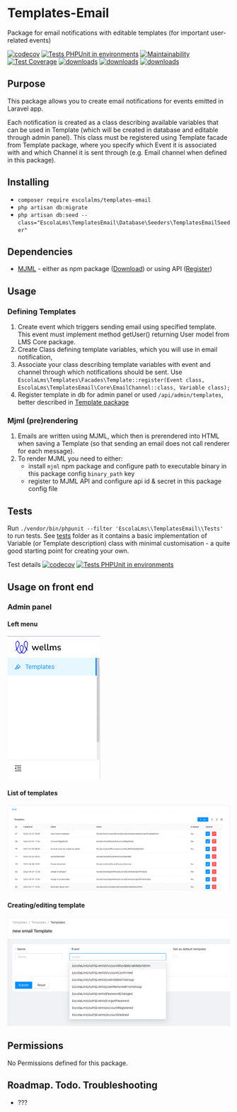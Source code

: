 # Templates-Email

Package for email notifications with editable templates (for important user-related events)

[![codecov](https://codecov.io/gh/EscolaLMS/Templates-Email/branch/main/graph/badge.svg?token=O91FHNKI6R)](https://codecov.io/gh/EscolaLMS/Templates-Email)
[![Tests PHPUnit in environments](https://github.com/EscolaLMS/Templates-Email/actions/workflows/test.yml/badge.svg)](https://github.com/EscolaLMS/Templates-Email/actions/workflows/test.yml)
[![Maintainability](https://api.codeclimate.com/v1/badges/7d61484f7610611183ff/maintainability)](https://codeclimate.com/github/EscolaLMS/Templates-Email/maintainability)
[![Test Coverage](https://api.codeclimate.com/v1/badges/7d61484f7610611183ff/test_coverage)](https://codeclimate.com/github/EscolaLMS/Templates-Email/test_coverage)
[![downloads](https://img.shields.io/packagist/dt/escolalms/templates-email)](https://packagist.org/packages/escolalms/templates-email)
[![downloads](https://img.shields.io/packagist/v/escolalms/templates-email)](https://packagist.org/packages/escolalms/templates-email)
[![downloads](https://img.shields.io/packagist/l/escolalms/templates-email)](https://packagist.org/packages/escolalms/templates-email)

## Purpose

This package allows you to create email notifications for events emitted in Laravel app.

Each notification is created as a class describing available variables that can be used in Template (which will be created in database and editable through admin panel). This class must be registered using Template facade from Template package, where you specify which Event it is associated with and which Channel it is sent through (e.g. Email channel when defined in this package).

## Installing

- `composer require escolalms/templates-email`
- `php artisan db:migrate`
- `php artisan db:seed --class="EscolaLms\TemplatesEmail\Database\Seeders\TemplatesEmailSeeder"`

## Dependencies

- [MJML](https://mjml.io/) - either as npm package ([Download](https://mjml.io/download)) or using API ([Register](https://mjml.io/api))

## Usage

### Defining Templates

1. Create event which triggers sending email using specified template. This event must implement method getUser() returning User model from LMS Core package.
2. Create Class defining template variables, which you will use in email notification,
3. Associate your class describing template variables with event and channel through which notifications should be sent. Use `EscolaLms\Templates\Facades\Template::register(Event class, EscolaLms\TemplatesEmail\Core\EmailChannel::class, Variable class);`
4. Register template in db for admin panel or used `/api/admin/templates`, better described in [Template package](https://github.com/EscolaLMS/Templates)

### Mjml (pre)rendering

1. Emails are written using MJML, which then is prerendered into HTML when saving a Template (so that sending an email does not call renderer for each message).
2. To render MJML you need to either:
    - install `mjml` npm package and configure path to executable binary in this package config `binary_path` key
    - register to MJML API and configure api id & secret in this package config file

## Tests

Run `./vendor/bin/phpunit --filter 'EscolaLms\\TemplatesEmail\\Tests'` to run tests. See [tests](tests) folder as it contains a basic implementation of Variable (or Template description) class with minimal customisation - a quite good starting point for creating your own.

Test details [![codecov](https://codecov.io/gh/EscolaLMS/Templates-Email/branch/main/graph/badge.svg?token=O91FHNKI6R)](https://codecov.io/gh/EscolaLMS/Templates-Email) [![Tests PHPUnit in environments](https://github.com/EscolaLMS/Templates-Email/actions/workflows/test.yml/badge.svg)](https://github.com/EscolaLMS/Templates-Email/actions/workflows/test.yml)

## Usage on front end

### Admin panel

#### **Left menu**

![Menu](docs/menu.png "Menu")

#### **List of templates**

![List of templates](docs/list.png "List of templates")

#### **Creating/editing template**

![Creating/editing template](docs/edit.png "Creating or editing template")

## Permissions

No Permissions defined for this package.

## Roadmap. Todo. Troubleshooting

- ???
